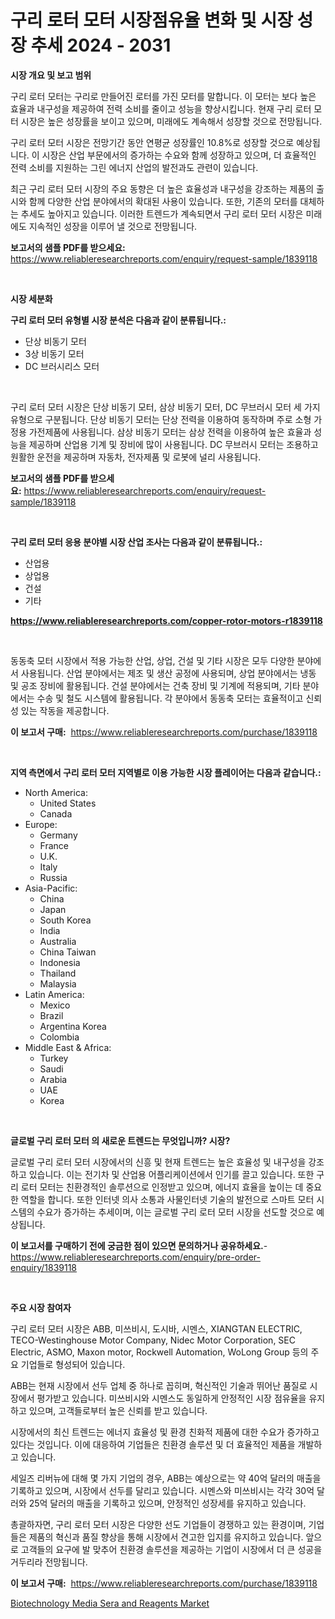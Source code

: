 <p><h1>구리 로터 모터 시장점유율 변화 및 시장 성장 추세 2024 - 2031</h1></p><p><strong>시장 개요 및 보고 범위</strong></p>
<p><p>구리 로터 모터는 구리로 만들어진 로터를 가진 모터를 말합니다. 이 모터는 보다 높은 효율과 내구성을 제공하여 전력 소비를 줄이고 성능을 향상시킵니다. 현재 구리 로터 모터 시장은 높은 성장률을 보이고 있으며, 미래에도 계속해서 성장할 것으로 전망됩니다. </p><p>구리 로터 모터 시장은 전망기간 동안 연평균 성장률인 10.8%로 성장할 것으로 예상됩니다. 이 시장은 산업 부문에서의 증가하는 수요와 함께 성장하고 있으며, 더 효율적인 전력 소비를 지원하는 그린 에너지 산업의 발전과도 관련이 있습니다. </p><p>최근 구리 로터 모터 시장의 주요 동향은 더 높은 효율성과 내구성을 강조하는 제품의 출시와 함께 다양한 산업 분야에서의 확대된 사용이 있습니다. 또한, 기존의 모터를 대체하는 추세도 높아지고 있습니다. 이러한 트렌드가 계속되면서 구리 로터 모터 시장은 미래에도 지속적인 성장을 이루어 낼 것으로 전망됩니다.</p></p>
<p><strong>보고서의 샘플 PDF를 받으세요:</strong> <a href="https://www.reliableresearchreports.com/enquiry/request-sample/1839118">https://www.reliableresearchreports.com/enquiry/request-sample/1839118</a></p>
<p>&nbsp;</p>
<p><strong>시장 세분화</strong></p>
<p><strong>구리 로터 모터 유형별 시장 분석은 다음과 같이 분류됩니다.:</strong></p>
<p><ul><li>단상 비동기 모터</li><li>3상 비동기 모터</li><li>DC 브러시리스 모터</li></ul></p>
<p>&nbsp;</p>
<p><p>구리 로터 모터 시장은 단상 비동기 모터, 삼상 비동기 모터, DC 무브러시 모터 세 가지 유형으로 구분됩니다. 단상 비동기 모터는 단상 전력을 이용하여 동작하며 주로 소형 가정용 가전제품에 사용됩니다. 삼상 비동기 모터는 삼상 전력을 이용하여 높은 효율과 성능을 제공하며 산업용 기계 및 장비에 많이 사용됩니다. DC 무브러시 모터는 조용하고 원활한 운전을 제공하며 자동차, 전자제품 및 로봇에 널리 사용됩니다.</p></p>
<p><strong>보고서의 샘플 PDF를 받으세요:</strong>&nbsp;<a href="https://www.reliableresearchreports.com/enquiry/request-sample/1839118">https://www.reliableresearchreports.com/enquiry/request-sample/1839118</a></p>
<p>&nbsp;</p>
<p><strong> 구리 로터 모터 응용 분야별 시장 산업 조사는 다음과 같이 분류됩니다.:</strong></p>
<p><ul><li>산업용</li><li>상업용</li><li>건설</li><li>기타</li></ul></p>
<p><strong><a href="https://www.reliableresearchreports.com/copper-rotor-motors-r1839118">https://www.reliableresearchreports.com/copper-rotor-motors-r1839118</a></strong></p>
<p>&nbsp;</p>
<p><p>동동축 모터 시장에서 적용 가능한 산업, 상업, 건설 및 기타 시장은 모두 다양한 분야에서 사용됩니다. 산업 분야에서는 제조 및 생산 공정에 사용되며, 상업 분야에서는 냉동 및 공조 장비에 활용됩니다. 건설 분야에서는 건축 장비 및 기계에 적용되며, 기타 분야에서는 수송 및 철도 시스템에 활용됩니다. 각 분야에서 동동축 모터는 효율적이고 신뢰성 있는 작동을 제공합니다.</p></p>
<p><strong>이 보고서 구매:</strong>&nbsp; <a href="https://www.reliableresearchreports.com/purchase/1839118">https://www.reliableresearchreports.com/purchase/1839118</a></p>
<p>&nbsp;</p>
<p><strong>지역 측면에서 구리 로터 모터 지역별로 이용 가능한 시장 플레이어는 다음과 같습니다.:</strong></p>
<p><ul>
    <li>
        North America:
        <ul>
            <li>United States</li>
            <li>Canada</li>
        </ul>
    </li>
    <li>
        Europe:
        <ul>
            <li>Germany</li>
            <li>France</li>
            <li>U.K.</li>
            <li>Italy</li>
            <li>Russia</li>
        </ul>
    </li>
    <li>
        Asia-Pacific:
        <ul>
            <li>China</li>
            <li>Japan</li>
            <li>South Korea</li>
            <li>India</li>
            <li>Australia</li>
            <li>China Taiwan</li>
            <li>Indonesia</li>
            <li>Thailand</li>
            <li>Malaysia</li>
        </ul>
    </li>
    <li>
        Latin America:
        <ul>
            <li>Mexico</li>
            <li>Brazil</li>
            <li>Argentina Korea</li>
            <li>Colombia</li>
        </ul>
    </li>
    <li>
        Middle East & Africa:
        <ul>
            <li>Turkey</li>
            <li>Saudi</li>
            <li>Arabia</li>
            <li>UAE</li>
            <li>Korea</li>
        </ul>
    </li>
    </ul></p>
<p>&nbsp;</p>
<p><strong>글로벌 구리 로터 모터 의 새로운 트렌드는 무엇입니까? 시장?</strong></p>
<p><p>글로벌 구리 로터 모터 시장에서의 신흥 및 현재 트렌드는 높은 효율성 및 내구성을 강조하고 있습니다. 이는 전기차 및 산업용 어플리케이션에서 인기를 끌고 있습니다. 또한 구리 로터 모터는 친환경적인 솔루션으로 인정받고 있으며, 에너지 효율을 높이는 데 중요한 역할을 합니다. 또한 인터넷 의사 소통과 사물인터넷 기술의 발전으로 스마트 모터 시스템의 수요가 증가하는 추세이며, 이는 글로벌 구리 로터 모터 시장을 선도할 것으로 예상됩니다.</p></p>
<p><strong>이 보고서를 구매하기 전에 궁금한 점이 있으면 문의하거나 공유하세요.</strong>- <a href="https://www.reliableresearchreports.com/enquiry/pre-order-enquiry/1839118">https://www.reliableresearchreports.com/enquiry/pre-order-enquiry/1839118</a></p>
<p>&nbsp;</p>
<p><strong>주요 시장 참여자</strong></p>
<p><p>구리 로터 모터 시장은 ABB, 미쓰비시, 도시바, 시멘스, XIANGTAN ELECTRIC, TECO-Westinghouse Motor Company, Nidec Motor Corporation, SEC Electric, ASMO, Maxon motor, Rockwell Automation, WoLong Group 등의 주요 기업들로 형성되어 있습니다. </p><p>ABB는 현재 시장에서 선두 업체 중 하나로 꼽히며, 혁신적인 기술과 뛰어난 품질로 시장에서 평가받고 있습니다. 미쓰비시와 시멘스도 동일하게 안정적인 시장 점유율을 유지하고 있으며, 고객들로부터 높은 신뢰를 받고 있습니다. </p><p>시장에서의 최신 트렌드는 에너지 효율성 및 환경 친화적 제품에 대한 수요가 증가하고 있다는 것입니다. 이에 대응하여 기업들은 친환경 솔루션 및 더 효율적인 제품을 개발하고 있습니다. </p><p>세일즈 리버뉴에 대해 몇 가지 기업의 경우, ABB는 예상으로는 약 40억 달러의 매출을 기록하고 있으며, 시장에서 선두를 달리고 있습니다. 시멘스와 미쓰비시는 각각 30억 달러와 25억 달러의 매출을 기록하고 있으며, 안정적인 성장세를 유지하고 있습니다. </p><p>총괄하자면, 구리 로터 모터 시장은 다양한 선도 기업들이 경쟁하고 있는 환경이며, 기업들은 제품의 혁신과 품질 향상을 통해 시장에서 견고한 입지를 유지하고 있습니다. 앞으로 고객들의 요구에 발 맞추어 친환경 솔루션을 제공하는 기업이 시장에서 더 큰 성공을 거두리라 전망됩니다.</p></p>
<p><strong>이 보고서 구매:</strong>&nbsp;&nbsp;<a href="https://www.reliableresearchreports.com/purchase/1839118">https://www.reliableresearchreports.com/purchase/1839118</a></p>
<p><p><a href="https://github.com/Alonsoolds3wq1d81czn8rbol/Market-Research-Report-List-2/blob/main/biotechnology-media-sera-and-reagents-market.md">Biotechnology Media Sera and Reagents Market</a></p></p>